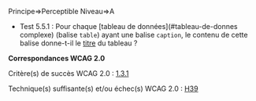 Principe=>Perceptible
Niveau=>A

*   Test 5.5.1 : Pour chaque [tableau de données](#tableau-de-donnes complexe) (balise `table`) ayant une balise `caption`, le contenu de cette balise donne-t-il le [titre](#titreTab) du tableau ?

**Correspondances WCAG 2.0**

Critère(s) de succès WCAG 2.0 : [1.3.1](http://www.w3.org/Translations/WCAG20-fr/#content-structure-separation-programmatic)

Technique(s) suffisante(s) et/ou échec(s) WCAG 2.0 : [H39](http://www.w3.org/TR/WCAG-TECHS/H39.html)
